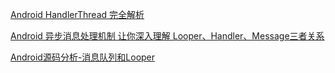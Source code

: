 [Android HandlerThread 完全解析](https://blog.csdn.net/lmj623565791/article/details/47079737)

[Android 异步消息处理机制 让你深入理解 Looper、Handler、Message三者关系](https://blog.csdn.net/lmj623565791/article/details/38377229)

[Android源码分析-消息队列和Looper](https://blog.csdn.net/singwhatiwanna/article/details/17361775)

